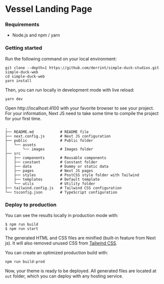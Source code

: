 # Vessel Landing Page
### Requirements

- Node.js and npm / yarn

### Getting started

Run the following command on your local environment:

```
git clone --depth=1 https://github.com/derrint/simple-duck-studios.git simple-duck-web
cd simple-duck-web
yarn install
```

Then, you can run locally in development mode with live reload:

```
yarn dev
```

Open http://localhost:4100 with your favorite browser to see your project. For your information, Next JS need to take some time to compile the project for your first time.

```
.
├── README.md            # README file
├── next.config.js       # Next JS configuration
├── public               # Public folder
│   └── assets
│       └── images       # Images folder
├── src
│   ├── components       # Reusable components
│   ├── constant         # Constant folder
│   ├── data             # Dummy or static data
│   ├── pages            # Next JS pages
│   ├── styles           # PostCSS style folder with Tailwind
│   ├── templates        # Default template
│   └── utils            # Utility folder
├── tailwind.config.js   # Tailwind CSS configuration
└── tsconfig.json        # TypeScript configuration
```
### Deploy to production

You can see the results locally in production mode with:

```
$ npm run build
$ npm run start
```

The generated HTML and CSS files are minified (built-in feature from Next js). It will also removed unused CSS from [Tailwind CSS](https://tailwindcss.com).

You can create an optimized production build with:

```
npm run build-prod
```

Now, your theme is ready to be deployed. All generated files are located at `out` folder, which you can deploy with any hosting service.

